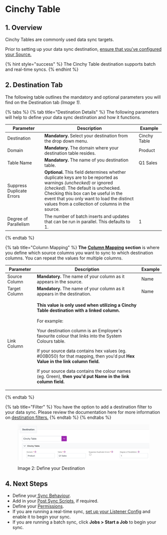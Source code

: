 # Cinchy Table

## 1. Overview

Cinchy Tables are commonly used data sync targets.

Prior to setting up your data sync destination, [ensure that you've configured your Source.](../supported-data-sync-sources/)

{% hint style="success" %}
The Cinchy Table destination supports batch and real-time syncs.
{% endhint %}

## 2. Destination Tab

The following table outlines the mandatory and optional parameters you will find on the Destination tab _(Image 1)._

{% tabs %}
{% tab title="Destination Details" %}
The following parameters will help to define your data sync destination and how it functions.

<table><thead><tr><th>Parameter</th><th width="289.66666666666663">Description</th><th>Example</th></tr></thead><tbody><tr><td>Destination</td><td><strong>Mandatory.</strong> Select your destination from the drop down menu.</td><td>Cinchy Table</td></tr><tr><td>Domain</td><td><strong>Mandatory.</strong> The domain where your destination table resides.</td><td>Product</td></tr><tr><td>Table Name</td><td><strong>Mandatory.</strong> The name of you destination table.</td><td>Q1 Sales</td></tr><tr><td>Suppress Duplicate Errors</td><td><strong>Optional.</strong> This field determines whether duplicate keys are to be reported as warnings <em>(unchecked)</em> or ignored <em>(checked)</em>. The default is unchecked.<br>Checking this box can be useful in the event that  you only want to load the distinct values from a collection of columns in the source.</td><td></td></tr><tr><td>Degree of Parallelism</td><td>The number of batch inserts and updates that can be run in parallel. This defaults to 1.</td><td>1</td></tr></tbody></table>
{% endtab %}

{% tab title="Column Mapping" %}
**The** [**Column Mapping**](../building-data-syncs/columns-and-mappings/#3.-column-mappings) **section** is where you define which source columns you want to sync to which destination columns. You can repeat the values for multiple columns.

| Parameter     | Description                                                                                                                                                                                                                                                                                                                                                                                                                                                                                                                              | Example |
| ------------- | ---------------------------------------------------------------------------------------------------------------------------------------------------------------------------------------------------------------------------------------------------------------------------------------------------------------------------------------------------------------------------------------------------------------------------------------------------------------------------------------------------------------------------------------- | ------- |
| Source Column | **Mandatory.** The name of your column as it appears in the source.                                                                                                                                                                                                                                                                                                                                                                                                                                                                      | Name    |
| Target Column | **Mandatory.** The name of your column as it appears in the destination.                                                                                                                                                                                                                                                                                                                                                                                                                                                                 | Name    |
| Link Column   | <p><strong>This value is only used when utilizing a Cinchy Table destination with a linked column.</strong> <br><br>For example:</p><p>Your destination column is an Employee's favourite colour that links into the System Colours table.<br></p><p>If your source data contains hex values (eg. #00B050) for that mapping, then you'd put <strong>Hex Value in the link column field.</strong><br></p><p>If your source data contains the colour names (eg. Green), <strong>then you'd put Name in the link column field.</strong></p> |         |
{% endtab %}

{% tab title="Filter" %}
You have the option to add a destination filter to your data sync. Please review the documentation here for more information on [destination filters.](../building-data-syncs/advanced-settings/filters.md#target-filters)
{% endtab %}
{% endtabs %}

<figure><img src="../../.gitbook/assets/image (135).png" alt=""><figcaption><p>Image 2: Define your Destination</p></figcaption></figure>

## 4. Next Steps

* Define your[ Sync Behaviour](../building-data-syncs/sync-behaviour.md).
* Add in your [Post Sync Scripts](../building-data-syncs/advanced-settings/post-sync-scripts.md), if required.
* Define your [Permissions](../building-data-syncs/#2.-create-a-data-sync-configuration).
* If you are running a real-time sync, [set up your Listener Config](../supported-real-time-sync-stream-sources/) and enable it to begin your sync.
* If you are running a batch sync, click **Jobs > Start a Job** to begin your sync.
